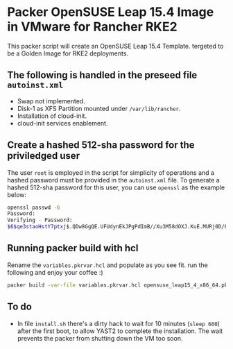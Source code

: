 # Packer OpenSUSE Leap 15.4 Image in VMware for Rancher RKE2

This packer script will create an OpenSUSE Leap 15.4 Template. tergeted to be a Golden Image for RKE2 deployments.

## The following is handled in the preseed file ```autoinst.xml```

* Swap not implemented.
* Disk-1 as XFS Partition mounted under ```/var/lib/rancher```.
* Installation of cloud-init.
* cloud-init services enablement.

## Create a hashed 512-sha password for the priviledged user

The user ```root``` is employed in the script for simplicity of operations and a hashed password must be provided in the ```autoinst.xml``` file.
To generate a hashed 512-sha password for this user, you can use ```openssl``` as the example below:

```sh
openssl passwd -6
Password: 
Verifying - Password: 
$6$qe3staoHstY7ptxj$.QDw8GgQE.UFUdynEkJPgPdImB//Xu3M58dOXJ.KuE.MURj0D/PxzxWvlLVn4Nfd0woBCphXt2TRxwXwJ/Ltp1
```

## Running packer build with hcl

Rename the ```variables.pkrvar.hcl``` and populate as you see fit.
run the following and enjoy your coffee :)

```sh
packer build -var-file variables.pkrvar.hcl opensuse_leap15_4_x86_64.pkr.hcl
```

## To do

* In file ```install.sh``` there's a dirty hack to wait for 10 minutes (```sleep 600```) after the first boot, to allow YAST2 to complete the installation. The wait prevents the packer from shutting down the VM too soon. 